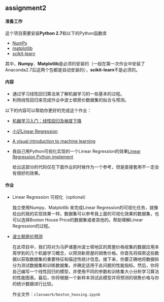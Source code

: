 ## assignment2

#### 准备工作

这个项目需要安装**Python 2.7**和以下的Python函数库

- [NumPy](http://www.numpy.org/)
- [matplotlib](http://matplotlib.org/)
- [scikit-learn](http://scikit-learn.org/stable/)

其中，**Numpy**、**Matplotlib**是必须的安装的（一般在第一次作业中安装了Anaconda2.7后这两个包都是自动安装的），**scikit-learn**不是必须的。

#### 内容

- 通过学习线性回归算法来了解机器学习的一些基本的过程。
- 利用线性回归来完成作业中波士顿房价数据集的拟合与预测。

以下的内容可以帮助你更好的完成这个作业：

- [机器学习入门：线性回归及梯度下降](http://blog.csdn.net/xiazdong/article/details/7950084) 
- [小记Linear Regression](https://quinwu.github.io/2017/05/03/ML-Linear-Regression/)
- [ A visual introduction to machine learning ](http://www.r2d3.us/visual-intro-to-machine-learning-part-1/) 
 

- 我自己用Python可视化实现的一个Linear Regression的效果[Linear Regression Python implement](https://github.com/quinwu/ml_implementation/tree/master/Linear-Regression)

  给出这部分的代码仅在下面作业的时候作为一个参考，但是直接套用不一定会有很好的效果。

#### 作业

- Linear Regression 可视化（optional）

  独立使用Numpy、Matplotlib 来完成Linear Regression的可视化任务，就像给出的我的实现效果一样。数据集可以参考我上面的可视化效果的数据集，也可以选择Boston House Price的数据集或者其他的。帮助理解Linear Regression的过程。

- [波士顿房价预测](classwork)

  在此项目中，我们将对为马萨诸塞州波士顿地区的房屋价格收集的数据应用本周学到的几个机器学习概念，以预测新房屋的销售价格。你首先将探索这些数据以获取数据集的重要特征和描述性统计信息。接下来，你要正确地将数据拆分为测试数据集和训练数据集，并确定适用于此问题的性能指标。然后，你将自己编写一个线性回归的模型，并使用不同的参数和训练集大小分析学习算法的性能图表。最后，你将根据一个新样本测试此模型并将预测的销售价格与你的统计数据进行比较。

  作业文件：`classwork/boston_housing.ipynb`